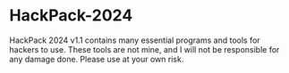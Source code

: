 # HackPack-2024
HackPack 2024 v1.1 contains many essential programs and tools for hackers to use. These tools are not mine, and I will not be responsible for any damage done. Please use at your own risk.
